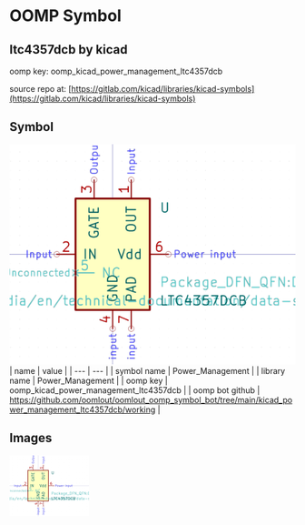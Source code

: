 # OOMP Symbol  
## ltc4357dcb  by kicad  
  
oomp key: oomp_kicad_power_management_ltc4357dcb  
  
source repo at: [https://gitlab.com/kicad/libraries/kicad-symbols](https://gitlab.com/kicad/libraries/kicad-symbols)  
## Symbol  
  
[![working.png](working_600.png)](working.png)  
| name | value | 
| --- | --- | 
| symbol name | Power_Management | 
| library name | Power_Management | 
| oomp key | oomp_kicad_power_management_ltc4357dcb | 
| oomp bot github | https://github.com/oomlout/oomlout_oomp_symbol_bot/tree/main/kicad_power_management_ltc4357dcb/working | 
## Images  
  
[![working.png](working_140.png)](working.png)  
